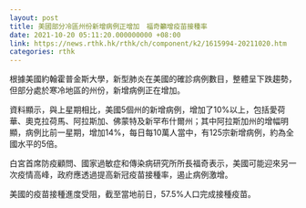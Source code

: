 ```yaml
---
layout: post
title: 美國部分冷區州份新增病例正增加　福奇籲增疫苗接種率
date: 2021-10-20 05:11:20.000000000 +08:00
link: https://news.rthk.hk/rthk/ch/component/k2/1615994-20211020.htm
categories: rthk
---
```


根據美國約翰霍普金斯大學，新型肺炎在美國的確診病例數目，整體呈下跌趨勢，但部分處於寒冷地區的州份，新增病例正在增加。

資料顯示，與上星期相比，美國5個州的新增病例，增加了10%以上，包括愛荷華、奧克拉荷馬、阿拉斯加、佛蒙特及新罕布什爾州；其中阿拉斯加州的增幅明顯，病例比前一星期，增加14%，每日每10萬人當中，有125宗新增病例，約為全國水平的5倍。

白宮首席防疫顧問、國家過敏症和傳染病研究所所長福奇表示，美國可能迎來另一次疫情高峰，政府應透過提高新冠疫苗接種率，遏止病例激增。

美國的疫苗接種進度受阻，截至當地前日，57.5%人口完成接種疫苗。
